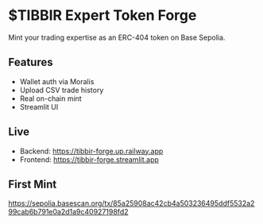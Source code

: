 # $TIBBIR Expert Token Forge

Mint your trading expertise as an ERC-404 token on Base Sepolia.

## Features
- Wallet auth via Moralis
- Upload CSV trade history
- Real on-chain mint
- Streamlit UI

## Live
- Backend: https://tibbir-forge.up.railway.app
- Frontend: https://tibbir-forge.streamlit.app

## First Mint
https://sepolia.basescan.org/tx/85a25908ac42cb4a503236495ddf5532a299cab6b791e0a2d1a9c40927198fd2